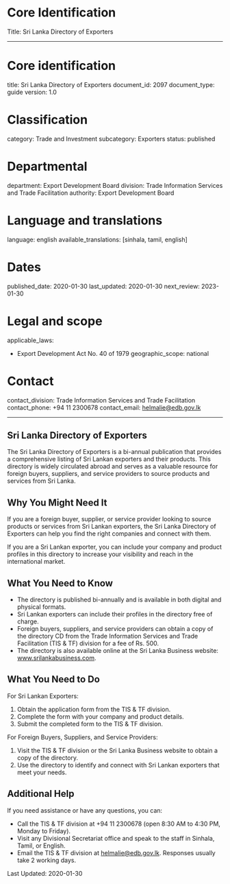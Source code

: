 # Core Identification
Title: Sri Lanka Directory of Exporters

---
# Core identification
title: Sri Lanka Directory of Exporters
document_id: 2097
document_type: guide
version: 1.0

# Classification
category: Trade and Investment
subcategory: Exporters
status: published

# Departmental
department: Export Development Board
division: Trade Information Services and Trade Facilitation
authority: Export Development Board

# Language and translations
language: english
available_translations: [sinhala, tamil, english]

# Dates
published_date: 2020-01-30
last_updated: 2020-01-30
next_review: 2023-01-30

# Legal and scope
applicable_laws:
 - Export Development Act No. 40 of 1979
geographic_scope: national

# Contact
contact_division: Trade Information Services and Trade Facilitation
contact_phone: +94 11 2300678
contact_email: helmalie@edb.gov.lk

---

## Sri Lanka Directory of Exporters

The Sri Lanka Directory of Exporters is a bi-annual publication that provides a comprehensive listing of Sri Lankan exporters and their products. This directory is widely circulated abroad and serves as a valuable resource for foreign buyers, suppliers, and service providers to source products and services from Sri Lanka.

## Why You Might Need It

If you are a foreign buyer, supplier, or service provider looking to source products or services from Sri Lankan exporters, the Sri Lanka Directory of Exporters can help you find the right companies and connect with them.

If you are a Sri Lankan exporter, you can include your company and product profiles in this directory to increase your visibility and reach in the international market.

## What You Need to Know

- The directory is published bi-annually and is available in both digital and physical formats.
- Sri Lankan exporters can include their profiles in the directory free of charge.
- Foreign buyers, suppliers, and service providers can obtain a copy of the directory CD from the Trade Information Services and Trade Facilitation (TIS & TF) division for a fee of Rs. 500.
- The directory is also available online at the Sri Lanka Business website: www.srilankabusiness.com.

## What You Need to Do

For Sri Lankan Exporters:
1. Obtain the application form from the TIS & TF division.
2. Complete the form with your company and product details.
3. Submit the completed form to the TIS & TF division.

For Foreign Buyers, Suppliers, and Service Providers:
1. Visit the TIS & TF division or the Sri Lanka Business website to obtain a copy of the directory.
2. Use the directory to identify and connect with Sri Lankan exporters that meet your needs.

## Additional Help

If you need assistance or have any questions, you can:

- Call the TIS & TF division at +94 11 2300678 (open 8:30 AM to 4:30 PM, Monday to Friday).
- Visit any Divisional Secretariat office and speak to the staff in Sinhala, Tamil, or English.
- Email the TIS & TF division at helmalie@edb.gov.lk. Responses usually take 2 working days.

Last Updated: 2020-01-30